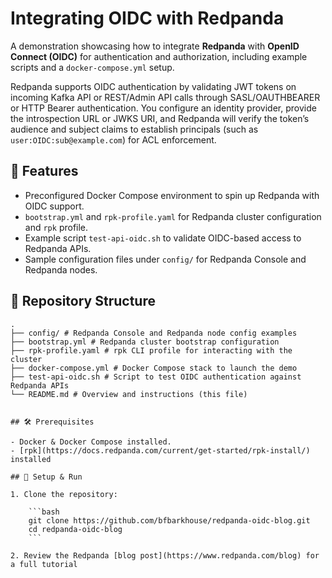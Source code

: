 # Integrating OIDC with Redpanda

A demonstration showcasing how to integrate **Redpanda** with **OpenID Connect (OIDC)** for authentication and authorization, including example scripts and a `docker-compose.yml` setup.

Redpanda supports OIDC authentication by validating JWT tokens on incoming Kafka API or REST/Admin API calls through SASL/OAUTHBEARER or HTTP Bearer authentication. You configure an identity provider, provide the introspection URL or JWKS URI, and Redpanda will verify the token’s audience and subject claims to establish principals (such as `user:OIDC:sub@example.com`) for ACL enforcement.

## 🚀 Features

- Preconfigured Docker Compose environment to spin up Redpanda with OIDC support.
- `bootstrap.yml` and `rpk-profile.yaml` for Redpanda cluster configuration and `rpk` profile.
- Example script `test-api-oidc.sh` to validate OIDC-based access to Redpanda APIs.
- Sample configuration files under `config/` for Redpanda Console and Redpanda nodes.

## 📁 Repository Structure
```
.
├── config/ # Redpanda Console and Redpanda node config examples
├── bootstrap.yml # Redpanda cluster bootstrap configuration
├── rpk-profile.yaml # rpk CLI profile for interacting with the cluster
├── docker-compose.yml # Docker Compose stack to launch the demo
├── test-api-oidc.sh # Script to test OIDC authentication against Redpanda APIs
└── README.md # Overview and instructions (this file)


## 🛠️ Prerequisites

- Docker & Docker Compose installed.
- [rpk](https://docs.redpanda.com/current/get-started/rpk-install/) installed

## 🚧 Setup & Run

1. Clone the repository:

    ```bash
    git clone https://github.com/bfbarkhouse/redpanda-oidc-blog.git
    cd redpanda-oidc-blog
    ```

2. Review the Redpanda [blog post](https://www.redpanda.com/blog) for a full tutorial

